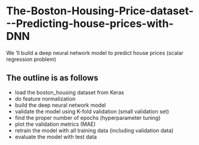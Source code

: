 # The-Boston-Housing-Price-dataset---Predicting-house-prices-with-DNN

We ’ll build a deep neural network model to predict house prices (scalar regression problem)

## The outline is as follows

*   load the boston_housing dataset from Keras 
*   do feature normalization
*   build the deep neural network model
*   validate the model using K-fold validation (small validation set)
*   find the proper number of epochs (hyperparameter tuning)
*   plot the validation metrics (MAE)
*   retrain the model with all training data (including validation data) 
*   evaluate the model with test data
